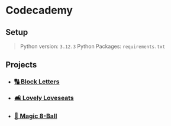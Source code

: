 # Codecademy

## Setup

> Python version: `3.12.3`
> Python Packages: `requirements.txt`

## Projects

- ### [🔠 Block Letters](projects/project-01/block-letters)
- ### [️🛋️ Lovely Loveseats](projects/project-02/lovely-loveseats)
- ### [🎱 Magic 8-Ball](projects/project-03/magic-8-ball)